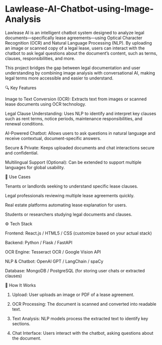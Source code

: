 # Lawlease-AI-Chatbot-using-Image-Analysis

Lawlease AI is an intelligent chatbot system designed to analyze legal documents—specifically lease agreements—using Optical Character Recognition (OCR) and Natural Language Processing (NLP). By uploading an image or scanned copy of a legal lease, users can interact with the chatbot to ask legal questions about the document’s content, such as terms, clauses, responsibilities, and more.

This project bridges the gap between legal documentation and user understanding by combining image analysis with conversational AI, making legal terms more accessible and easier to understand.

🔍 Key Features

Image to Text Conversion (OCR): Extracts text from images or scanned lease documents using OCR technology.

Legal Clause Understanding: Uses NLP to identify and interpret key clauses such as rent terms, notice periods, maintenance responsibilities, and renewal conditions.

AI-Powered Chatbot: Allows users to ask questions in natural language and receive contextual, document-specific answers.

Secure & Private: Keeps uploaded documents and chat interactions secure and confidential.

Multilingual Support (Optional): Can be extended to support multiple languages for global usability.

📁 Use Cases

Tenants or landlords seeking to understand specific lease clauses.

Legal professionals reviewing multiple lease agreements quickly.

Real estate platforms automating lease explanation for users.

Students or researchers studying legal documents and clauses.

⚙️ Tech Stack

Frontend: React.js / HTML5 / CSS (customize based on your actual stack)

Backend: Python / Flask / FastAPI

OCR Engine: Tesseract OCR / Google Vision API

NLP & Chatbot: OpenAI GPT / LangChain / spaCy

Database: MongoDB / PostgreSQL (for storing user chats or extracted clauses)

🚀 How It Works

1. Upload: User uploads an image or PDF of a lease agreement.

2. OCR Processing: The document is scanned and converted into readable text.

3. Text Analysis: NLP models process the extracted text to identify key sections.

4. Chat Interface: Users interact with the chatbot, asking questions about the document.
